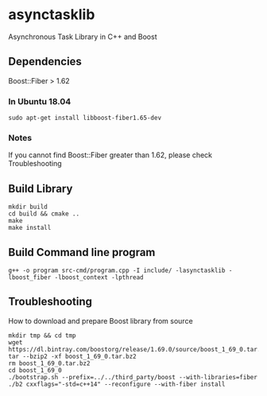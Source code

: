 # asynctasklib
Asynchronous Task Library in C++ and Boost

## Dependencies
Boost::Fiber > 1.62

### In Ubuntu 18.04
```
sudo apt-get install libboost-fiber1.65-dev
```

### Notes
If you cannot find Boost::Fiber greater than 1.62, please check Troubleshooting

## Build Library
```
mkdir build
cd build && cmake ..
make
make install
```

## Build Command line program
```
g++ -o program src-cmd/program.cpp -I include/ -lasynctasklib -lboost_fiber -lboost_context -lpthread
```

## Troubleshooting
How to download and prepare Boost library from source
```
mkdir tmp && cd tmp
wget https://dl.bintray.com/boostorg/release/1.69.0/source/boost_1_69_0.tar.bz2
tar --bzip2 -xf boost_1_69_0.tar.bz2
rm boost_1_69_0.tar.bz2
cd boost_1_69_0
./bootstrap.sh --prefix=../../third_party/boost --with-libraries=fiber
./b2 cxxflags="-std=c++14" --reconfigure --with-fiber install
```